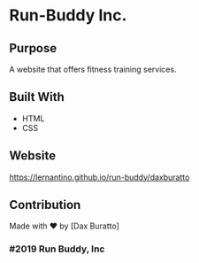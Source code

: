 # Run-Buddy Inc.

## Purpose
A website that offers fitness training services.

## Built With
* HTML
* CSS

## Website
https://lernantino.github.io/run-buddy/daxburatto

## Contribution
Made with ❤️ by [Dax Buratto]

### #2019 Run Buddy, Inc